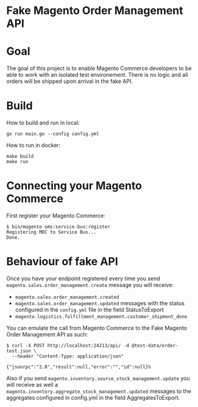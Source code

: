 Fake Magento Order Management API
=================================

# Goal

The goal of this project is to enable Magento Commerce developers to be able to work with an isolated test environement. There is no logic and all orders will be shipped
upon arrival in the fake API.

# Build

How to build and run in local:

```go run main.go --config config.yml```

How to run in docker:

```
make build
make run
```

# Connecting your Magento Commerce

First register your Magento Commerce:

```
$ bin/magento oms:service-bus:register
Registering MDC to Service Bus...
Done.
```


# Behaviour of fake API

Once you have your endpoint registered every time you send `magento.sales.order_management.create` message you will receive:
* `magento.sales.order_management.created`
* `magento.sales.order_management.updated` messages with the status configured in the `config.yml` file in the field StatusToExport
* `magento.logistics.fulfillment_management.customer_shipment_done`

You can emulate the call from Magento Commerce to the Fake Magento Order Management API as such:

```
$ curl -X POST http://localhost:24213/api/ -d @test-data/order-test.json \
  --header "Content-Type: application/json"

{"jsonrpc":"2.0","result":null,"error":"","id":null}%   
``` 

Also if you send `magento.inventory.source_stock_management.update` you will receive as well a `magento.inventory.aggregate_stock_management.updated` messages to the aggregates configured in config.yml in the field AggregatesToExport.
 